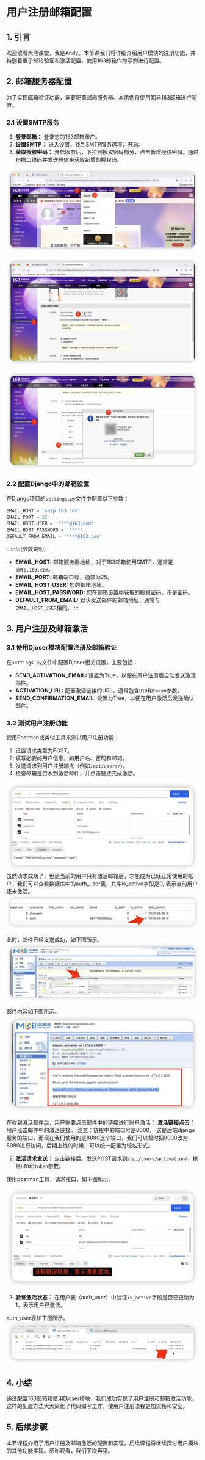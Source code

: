 

# 用户注册邮箱配置



## 1. 引言
欢迎收看大熊课堂，我是Andy。本节课我们将详细介绍用户模块的注册功能，并特别着重于邮箱验证和激活配置，使用163邮箱作为示例进行配置。

## 2. 邮箱服务器配置
为了实现邮箱验证功能，需要配置邮箱服务器。本示例将使用网易163邮箱进行配置。

### 2.1 设置SMTP服务
1. **登录邮箱：** 登录您的163邮箱账户。
2. **设置SMTP：** 进入设置，找到SMTP服务选项并开启。
3. **获取授权密码：** 开启服务后，下拉到授权密码部分，点击新增授权密码。通过扫描二维码并发送短信来获取新增的授权码。


![图30-邮箱设置](imgs/图30-邮箱设置.png)

![图30-开启服务](imgs/图30-开启服务.png)

![图30-新增授权密码](imgs/图30-新增授权密码.png)

### 2.2 配置Django中的邮箱设置
在Django项目的`settings.py`文件中配置以下参数：
```python title='dx_movie/dx_movie/settings.py'
EMAIL_HOST = 'smtp.163.com'
EMAIL_PORT = 25
EMAIL_HOST_USER = '****@163.com'  
EMAIL_HOST_PASSWORD = '****'
DEFAULT_FROM_EMAIL = '****@163.com'
```


:::info[参数说明]
- **EMAIL_HOST:** 邮箱服务器地址，对于163邮箱使用SMTP，通常是`smtp.163.com`。
- **EMAIL_PORT:** 邮箱端口号，通常为25。
- **EMAIL_HOST_USER:** 您的邮箱地址。
- **EMAIL_HOST_PASSWORD:** 您在邮箱设置中获取的授权密码。不是密码。
- **DEFAULT_FROM_EMAIL:** 默认发送邮件的邮箱地址，通常与`EMAIL_HOST_USER`相同。
:::


## 3. 用户注册及邮箱激活

### 3.1 使用Djoser模块配置注册及邮箱验证
在`settings.py`文件中配置Djoser相关设置，主要包括：
- **SEND_ACTIVATION_EMAIL:** 设置为True，以便在用户注册后自动发送激活邮件。
- **ACTIVATION_URL:** 配置激活链接的URL，通常包含`UID`和`token`参数。
- **SEND_CONFIRMATION_EMAIL:** 设置为True，以便在用户激活后发送确认邮件。

### 3.2 测试用户注册功能
使用Postman或类似工具来测试用户注册功能：
1. 设置请求类型为POST。
2. 填写必要的用户信息，如用户名、密码和邮箱。
3. 发送请求到用户注册端点（例如`/api/users/`）。
4. 检查邮箱是否收到激活邮件，并点击链接完成激活。

![图30-请求接口](imgs/图30-请求接口.png)
虽然请求成功了，但是当前的用户只有激活邮箱后，才能成为已经正常使用的账户，我们可以查看数据库中的auth_user表，其中is_active字段是0, 表示当前用户还未激活。
![图30-查看激活字段](imgs/图30-查看激活字段.png)

此时，邮件已经发送成功，如下图所示。
![图30-接受到邮件](imgs/图30-接受到邮件.png)

邮件内容如下图所示。
![图30-邮件信息](imgs/图30-邮件信息.png)

在收到激活邮件后，用户需要点击邮件中的链接进行账户激活：
 **激活链接点击：** 用户点击邮件中的激活链接。
注意：链接中的端口号是8000， 这是后端django服务的端口，而现在我们使用的是8080这个端口，我们可以暂时把8000改为8080进行访问，后期上线的时候，可以统一配置为域名形式。

2. **激活请求发送：** 点击链接后，发送POST请求到`/api/users/activation/`，携带`UID`和`token`参数。

使用postman工具，请求接口，如下图所示。

![图30-认证成功](imgs/图30-认证成功.png)

3. **验证激活状态：** 在用户表（auth_user）中验证`is_active`字段是否已更新为1，表示用户已激活。

auth_user表如下图所示。
![图30-激活成功](imgs/图30-激活成功.png)


## 4. 小结
通过配置163邮箱和使用Djoser模块，我们成功实现了用户注册和邮箱激活功能。这样的配置方法大大简化了代码编写工作，使用户注册流程更加流畅和安全。

## 5. 后续步骤
本节课程介绍了用户注册及邮箱激活的配置和实现。后续课程将继续探讨用户模块的其他功能实现。感谢观看，我们下次再见。